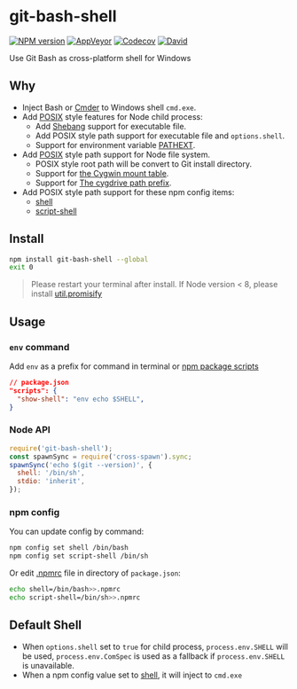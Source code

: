 git-bash-shell
===========

[![NPM version](https://img.shields.io/npm/v/git-bash-shell.svg?style=flat-square)](https://www.npmjs.com/package/git-bash-shell)
[![AppVeyor](https://img.shields.io/appveyor/ci/gucong3000/git-bash-shell.svg)](https://ci.appveyor.com/project/gucong3000/git-bash-shell)
[![Codecov](https://img.shields.io/codecov/c/github/gucong3000/git-bash-shell.svg)](https://codecov.io/gh/gucong3000/git-bash-shell)
[![David](https://img.shields.io/david/gucong3000/git-bash-shell.svg)](https://david-dm.org/gucong3000/git-bash-shell)

Use Git Bash as cross-platform shell for Windows

## Why

- Inject Bash or [Cmder](http://cmder.net/) to Windows shell `cmd.exe`.
- Add [POSIX](https://en.wikipedia.org/wiki/POSIX) style features for Node child process:
  - Add [Shebang](https://en.wikipedia.org/wiki/Shebang_(Unix)) support for executable file.
  - Add POSIX style path support for executable file and `options.shell`.
  - Support for environment variable [PATHEXT](https://github.com/joyent/node/issues/2318).
- Add [POSIX](https://en.wikipedia.org/wiki/POSIX) style path support for Node file system.
  - POSIX style root path will be convert to Git install directory.
  - Support for [the Cygwin mount table](https://cygwin.com/cygwin-ug-net/using.html#mount-table).
  - Support for [The cygdrive path prefix](https://cygwin.com/cygwin-ug-net/using.html#cygdrive).
- Add POSIX style path support for these npm config items:
  - [shell](https://docs.npmjs.com/misc/config#shell)
  - [script-shell](https://docs.npmjs.com/misc/config#script-shell)

## Install

```bash
npm install git-bash-shell --global
exit 0
```
> Please restart your terminal after install.
> If Node version < 8, please install [util.promisify](https://www.npmjs.com/package/util.promisify)

## Usage

### `env` command

Add `env` as a prefix for command in terminal or [npm package scripts](https://docs.npmjs.com/cli/run-script.html)
```json
// package.json
"scripts": {
  "show-shell": "env echo $SHELL",
}
```

### Node API

```javascript
require('git-bash-shell');
const spawnSync = require('cross-spawn').sync;
spawnSync('echo $(git --version)', {
  shell: '/bin/sh',
  stdio: 'inherit',
});
```
### npm config

You can update config by command:
```bash
npm config set shell /bin/bash
npm config set script-shell /bin/sh
```
Or edit [.npmrc](https://docs.npmjs.com/files/npmrc) file in directory of `package.json`:
```bash
echo shell=/bin/bash>>.npmrc
echo script-shell=/bin/sh>>.npmrc
```

## Default Shell

- When `options.shell` set to `true` for child process, `process.env.SHELL` will be used, `process.env.ComSpec` is used as a fallback if `process.env.SHELL` is unavailable.
- When a npm config value set to [shell](https://docs.npmjs.com/misc/config#shell), it will inject to `cmd.exe`

